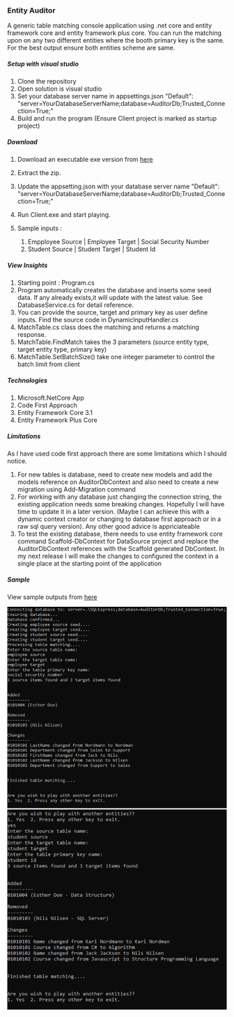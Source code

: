 ### Entity Auditor
A generic table matching console application using .net core and entity framework core and entity framework plus core. You can run the matching upon on any two different entities where the booth primary key is the same. For the best output ensure both entities scheme are same.

##### Setup with visual studio
1. Clone the repository
2. Open solution is visual studio
3. Set your database server name in appsettings.json "Default": "server=YourDatabaseServerName;database=AuditorDb;Trusted_Connection=True;"
4. Build and run the program (Ensure Client project is marked as startup project)

##### Download
1. Download an executable exe version from <a href="https://github.com/sabbiryan/entity-auditor/tree/master/EXE">here</a>
2. Extract the zip.
3. Update the appsetting.json with your database server name "Default": "server=YourDatabaseServerName;database=AuditorDb;Trusted_Connection=True;"
4. Run Client.exe and start playing.
5. Sample inputs : 
    
    1. Empployee Source | Employee Target | Social Security Number
    2. Student Source | Student Target | Student Id

##### View Insights
1. Starting point : Program.cs
2. Program automatically creates the database and inserts some seed data. If any already exists,it will update with the latest value. See DatabaseService.cs for detail reference.
3. You can provide the source, target and primary key as user define inputs. Find the source code in DynamicInputHandler.cs
4. MatchTable.cs class does the matching and returns a matching response. 
5. MatchTable.FindMatch takes the 3 parameters (source entity type, target entity type, primary key)
6. MatchTable.SetBatchSize() take one integer parameter to control the batch limit from client


##### Technologies
1. Microsoft.NetCore App
2. Code First Approach
3. Entity Framework Core 3.1
4. Entity Framework Plus Core 

##### Limitations
As I have used code first approach there are some limitations which I should notice.
1. For new tables is database, need to create new models and add the models reference on AuditorDbContext and also need to create a new migration using Add-Migration command
2. For working with any database just changing the connection string, the existing application needs some breaking changes. Hopefully I will have time to update it in a later version. (Maybe I can achieve this with a dynamic context creator or changing to database first approach or in a raw sql query version). Any other good advice is appriciateable 
3. To test the existing database, there needs to use entity framework core command Scaffold-DbContext for DataSource project and replace the AuditorDbContext references with the Scaffold generated DbContext. In my next release I will make the changes to configured the context in a single place at the starting point of the application


##### Sample 
View sample outputs from <a href="https://github.com/sabbiryan/entity-auditor/tree/master/Samples">here</a>

<img src="https://github.com/sabbiryan/entity-auditor/blob/master/Samples/Output%20Employee.PNG" width="600px">
<img src="https://github.com/sabbiryan/entity-auditor/blob/master/Samples/Output%20Student.PNG" width="600px">
